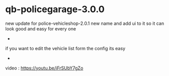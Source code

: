 # qb-policegarage-3.0.0
new update for police-vehicleshop-2.0.1 new name and add ui to it so it can look good and easy for every one

*

if you want to edit the vehicle list form the config its easy

*

video :
https://youtu.be/iFrSUbY7gZo
